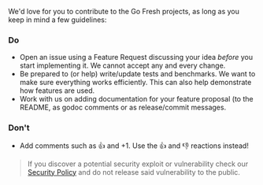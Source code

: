 We'd love for you to contribute to the Go Fresh projects, as long as you keep in mind a few guidelines:

### Do
- Open an issue using a Feature Request discussing your idea *before* you start implementing it. We cannot accept any and every change.
- Be prepared to (or help) write/update tests and benchmarks. We want to make sure everything works efficiently. This can also help demonstrate how features are used.
- Work with us on adding documentation for your feature proposal (to the README, as godoc comments or as release/commit messages.

### Don't
- Add comments such as 👍 and +1. Use the 👍 and 👎 reactions instead!

> If you discover a potential security exploit or vulnerability check our [Security Policy](https://github.com/go-fresh/.github/security/policy) and do not release said vulnerability to the public.
